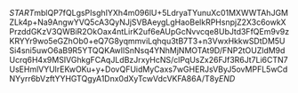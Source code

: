 $START$mblQP7fQLgsPIsghIYXh4m096lU+5LdryaTYunuXc01MXWWTAhJGMZLk4p+Na9AngwYVQ5cA3QyNJjSVBAeygLgHaoBelkRPHsnpjZ2X3c6owkXPrzddGKzV3QWBiR2OkOax4ntLirK2uf6eAUpGcNvvcqe8UbJtd3FfQEm9v9zKRYYr9wo5eGZhOb0+eQ7G8yqmmviLqhqu3tB7T3+n3VwxHkkwSDtDM5USi4sni5uwO6aB9R5YTQQKAwIlSnNsq4YNhMjNMOTAt9D/FNP2tOUZldM9dUcrq6H4x9MSIVGhkgFCAqJLdBzJrxyHcNS/clPqUsZx26FJf3R6Jt7Li6CTN7UsEHmlVYUlrEKwOKu+y+DovQFUidMyCaxs7wGHERJsVByJ5ovMPFL5wCdNYyrr6bVzftYYHGTQgyA1Dnx0dXyTcwVdcVKFA86A/T8y$END$